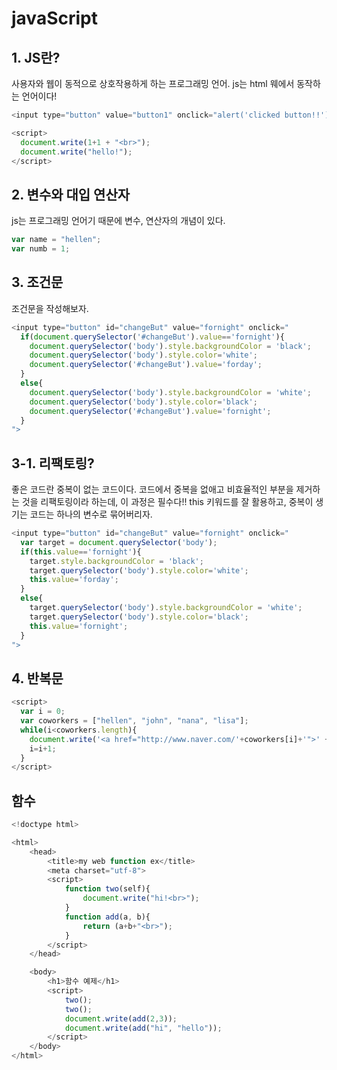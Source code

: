 # javaScript

## 1. JS란?
사용자와 웹이 동적으로 상호작용하게 하는 프로그래밍 언어. js는 html 웨에서 동작하는 언어이다! 
```ex.js
<input type="button" value="button1" onclick="alert('clicked button!!')">

<script>
  document.write(1+1 + "<br>");
  document.write("hello!");
</script>
```

## 2. 변수와 대입 연산자
js는 프로그래밍 언어기 때문에 변수, 연산자의 개념이 있다. 
```ex.js
var name = "hellen";
var numb = 1;
```

## 3. 조건문
조건문을 작성해보자.
```ex.js
<input type="button" id="changeBut" value="fornight" onclick="
  if(document.querySelector('#changeBut').value=='fornight'){
    document.querySelector('body').style.backgroundColor = 'black';
    document.querySelector('body').style.color='white';
    document.querySelector('#changeBut').value='forday';
  }
  else{
    document.querySelector('body').style.backgroundColor = 'white';
    document.querySelector('body').style.color='black';
    document.querySelector('#changeBut').value='fornight';
  }
">
```

## 3-1. 리팩토링?
좋은 코드란 중복이 없는 코드이다. 코드에서 중복을 없애고 비효율적인 부분을 제거하는 것을 리팩토링이라 하는데, 이 과정은 필수다!! this 키워드를 잘 활용하고, 중복이 생기는 코드는 하나의 변수로 묶어버리자.
```ex.js
<input type="button" id="changeBut" value="fornight" onclick="
  var target = document.querySelector('body');
  if(this.value=='fornight'){
    target.style.backgroundColor = 'black';
    target.querySelector('body').style.color='white';
    this.value='forday';
  }
  else{
    target.querySelector('body').style.backgroundColor = 'white';
    target.querySelector('body').style.color='black';
    this.value='fornight';
  }
">
```

## 4. 반복문
```ex.js
<script>
  var i = 0;
  var coworkers = ["hellen", "john", "nana", "lisa"];
  while(i<coworkers.length){
    document.write('<a href="http://www.naver.com/'+coworkers[i]+'">' + coworkers[i] + '</a>' + "<br>");
    i=i+1;
  }
</script>
```

## 함수
```ex.js
<!doctype html>

<html>
    <head>
        <title>my web function ex</title>
        <meta charset="utf-8">     
        <script>
            function two(self){
                document.write("hi!<br>");
            }
            function add(a, b){
                return (a+b+"<br>");
            }
        </script>   
    </head>

    <body>
        <h1>함수 예제</h1>
        <script>
            two();
            two();
            document.write(add(2,3));
            document.write(add("hi", "hello"));
        </script>
    </body>
</html>
```
